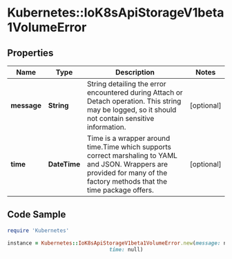 # Kubernetes::IoK8sApiStorageV1beta1VolumeError

## Properties

Name | Type | Description | Notes
------------ | ------------- | ------------- | -------------
**message** | **String** | String detailing the error encountered during Attach or Detach operation. This string may be logged, so it should not contain sensitive information. | [optional] 
**time** | **DateTime** | Time is a wrapper around time.Time which supports correct marshaling to YAML and JSON.  Wrappers are provided for many of the factory methods that the time package offers. | [optional] 

## Code Sample

```ruby
require 'Kubernetes'

instance = Kubernetes::IoK8sApiStorageV1beta1VolumeError.new(message: null,
                                 time: null)
```


